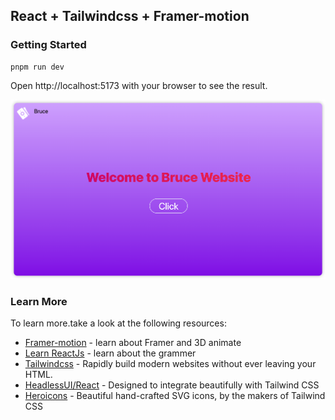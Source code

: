 <!--
 * @Date: 2023-07-12 08:59:47
 * @Author: Bruce Hsu
 * @Description: 
-->
## React + Tailwindcss + Framer-motion

### Getting Started

```
pnpm run dev
```

Open http://localhost:5173 with your browser to see the result.

<img src="./images/home.png">

### Learn More

To learn more.take a look at the following resources:
   
- [Framer-motion](https://www.framer.com/motion/) - learn about Framer and 3D animate
- [Learn ReactJs](https://zh-hans.react.dev/) - learn about the grammer 
- [Tailwindcss](https://tailwindcss.com/) - Rapidly build modern websites without ever leaving your HTML.
- [HeadlessUI/React](https://headlessui.com/) - Designed to integrate beautifully with Tailwind CSS
- [Heroicons](https://heroicons.com/) - Beautiful hand-crafted SVG icons, by the makers of Tailwind CSS

